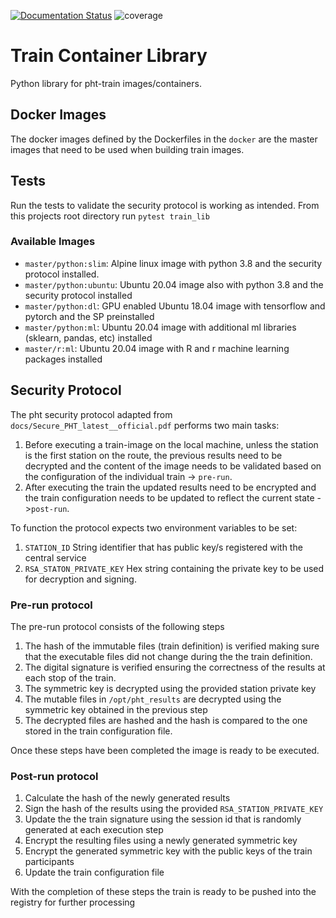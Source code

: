 [![Documentation Status](https://readthedocs.org/projects/train-container-library/badge/?version=latest)](https://train-container-library.readthedocs.io/en/latest/?badge=latest)
![coverage](https://gitlab.com/PersonalHealthTrain/implementations/germanmii/difuture/train-container-library/badges/master/coverage.svg)

# Train Container Library

Python library for pht-train images/containers.

## Docker Images

The docker images defined by the Dockerfiles in the `docker` are the master images that need to be used when building
train images.


## Tests

Run the tests to validate the security protocol is working as intended. From this projects root directory run 
`pytest train_lib`

### Available Images

- `master/python:slim`: Alpine linux image with python 3.8 and the security protocol installed.
- `master/python:ubuntu`: Ubuntu 20.04 image also with python 3.8 and the security protocol installed
- `master/python:dl`: GPU enabled Ubuntu 18.04 image with tensorflow and pytorch and the SP preinstalled
- `master/python:ml`: Ubuntu 20.04 image with additional ml libraries (sklearn, pandas, etc) installed
- `master/r:ml`: Ubuntu 20.04 image with R and r machine learning packages installed


## Security Protocol

The pht security protocol adapted from `docs/Secure_PHT_latest__official.pdf` performs two main tasks:

1. Before executing a train-image on the local machine, unless the station is the first station on the route, the
   previous results need to be decrypted and the content of the image needs to be validated based on the configuration
   of the individual train -> `pre-run`.
2. After executing the train the updated results need to be encrypted and the train configuration needs to be updated to
   reflect the current state ->`post-run`.

To function the protocol expects two environment variables to be set:

1. `STATION_ID` String identifier that has public key/s registered with the central service
2. `RSA_STATON_PRIVATE_KEY` Hex string containing the private key to be used for decryption and signing.

### Pre-run protocol

The pre-run protocol consists of the following steps

1. The hash of the immutable files (train definition) is verified making sure that the executable files did not change
   during the the train definition.
2. The digital signature is verified ensuring the correctness of the results at each stop of the train.
3. The symmetric key is decrypted using the provided station private key
4. The mutable files in `/opt/pht_results` are decrypted using the symmetric key obtained in the previous step
5. The decrypted files are hashed and the hash is compared to the one stored in the train configuration file.

Once these steps have been completed the image is ready to be executed.

### Post-run protocol

1. Calculate the hash of the newly generated results
2. Sign the hash of the results using the provided `RSA_STATION_PRIVATE_KEY`
3. Update the the train signature using the session id that is randomly generated at each execution step
4. Encrypt the resulting files using a newly generated symmetric key
5. Encrypt the generated symmetric key with the public keys of the train participants
6. Update the train configuration file

With the completion of these steps the train is ready to be pushed into the registry for further processing









